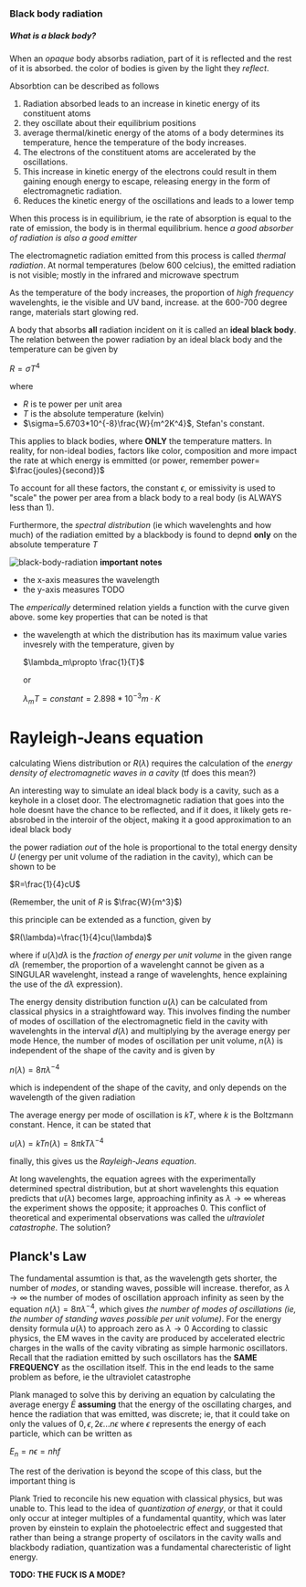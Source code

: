 ### Black body radiation

##### What is a black body?

When an _opaque_ body absorbs radiation, part of it is reflected and the rest
of it is absorbed. the color of bodies is given by the light they _reflect_.

Absorbtion can be described as follows 

1) Radiation absorbed leads to an increase in kinetic energy of its constituent 
  atoms
2) they oscillate about their equilibrium positions
3) average thermal/kinetic energy of the atoms of a body determines its 
  temperature, hence the temperature of the body increases. 
4) The electrons of the constituent atoms are accelerated by the oscillations. 
4) This increase in kinetic energy of the electrons could result in them 
   gaining enough energy to escape, releasing energy in the form of 
   electromagnetic radiation. 
5) Reduces the kinetic energy of the oscillations and leads to a lower temp

When this process is in equilibrium, ie the rate of absorption is equal to
the rate of emission, the body is in thermal equilibrium. hence _a good
absorber of radiation is also a good emitter_ 

The electromagnetic radiation emitted from this process is called _thermal 
radiation_. At normal temperatures (below 600 celcius), the emitted
radiation is not visible; mostly in the infrared and microwave spectrum 

As the temperature of the body increases, the proportion of _high frequency_ 
wavelenghts, ie the visible and UV band, increase. at the 600-700 degree range,
materials start glowing red.

A body that absorbs **all** radiation incident on it is called an **ideal black
body**. The relation between the power radiation by an ideal black body and
the temperature can be given by 

$R=\sigma T^4$

where

- $R$ is te power per unit area
- $T$ is the absolute temperature (kelvin)
- $\sigma=5.6703*10^{-8}\frac{W}{m^2K^4}$, Stefan's constant. 

This applies to black bodies, where **ONLY** the temperature matters. 
In reality, for non-ideal bodies, factors like color, composition and more
impact the rate at which energy is emmitted (or power, remember power=
$\frac{joules}{second})$ 

To account for all these factors, the constant $\epsilon$, or emissivity
is used to "scale" the power per area from a black body to a real body
(is ALWAYS less than 1). 

Furthermore, the _spectral distribution_ (ie which wavelenghts and how much)
of the radiation emitted by a blackbody is found to depnd **only** on the
absolute temperature $T$

![black-body-radiation](https://cdn.britannica.com/83/283-050-7701048B/energy-unit-area-second-wavelength-interval-temperatures.jpg)
**important notes**

- the x-axis measures the wavelength
- the y-axis measures TODO

The _emperically_ determined relation yields a function with the curve given 
above. some key properties that can be noted is that 

- the wavelength at which the distribution has its maximum value varies 
  invesrely with the temperature, given by
  
  $\lambda_m\propto \frac{1}{T}$
  
  or 
  
  $\lambda_m T=constant=2.898*10^{-3}m\cdot K$


# Rayleigh-Jeans equation

calculating Wiens distribution or $R(\lambda)$ requires the calculation of 
the _energy density of electromagnetic waves in a cavity_ (tf does this mean?)

An interesting way to simulate an ideal black body is a cavity, such as 
a keyhole in a closet door. The electromagnetic radiation that goes into 
the hole doesnt have the chance to be reflected, and if it does, it likely 
gets re-absrobed in the interoir of the object, making it a good approximation
to an ideal black body 

the power radiation _out_ of the hole is proportional to the total energy 
density $U$ (energy per unit volume of the radiation in the cavity), which
can be shown to be

$R=\frac{1}{4}cU$

(Remember, the unit of $R$ is $\frac{W}{m^3}$)

this principle can be extended as a function, given by 

$R(\lambda)=\frac{1}{4}cu(\lambda)$

where if $u(\lambda)d\lambda$ is the _fraction of energy per unit volume_ in 
the given range $d\lambda$ (remember, the proportion of a wavelenght cannot
be given as a SINGULAR wavelenght, instead a range of wavelenghts, hence
explaining the use of the $d\lambda$ expression).

The energy density distribution function $u(\lambda)$ can be calculated from 
classical physics in a straightfoward way. This involves finding the number of
modes of oscillation of the electromagnetic field in the cavity with 
wavelenghts in the interval $d(\lambda)$ and multiplying by the average
energy per mode
Hence, the number of modes of oscillation per unit volume, $n(\lambda)$
is independent of the shape of the cavity and is given by 

$n(\lambda)=8\pi\lambda^{-4}$

which is independent of the shape of the cavity, and only depends on the 
wavelength of the given radiation

The average energy per mode of oscillation is $kT$, where $k$ is the Boltzmann
constant. Hence, it can be stated that 

$u(\lambda)=kTn(\lambda)=8\pi kT\lambda^{-4}$

finally, this gives us the _Rayleigh-Jeans equation_. 

At long wavelenghts, the equation agrees with the experimentally determined
spectral distribution, but at short wavelenghts this equation predicts that 
$u(\lambda)$ becomes large, approaching infinity as $\lambda \rightarrow \infty$
whereas the experiment shows the opposite; it approaches 0. 
This conflict of theoretical and experimental observations was called the 
_ultraviolet catastrophe_. The solution? 

## Planck's Law

The fundamental assumtion is that, as the wavelength gets shorter, the
number of _modes_, or standing waves, possible will increase. therefor, as 
$\lambda\rightarrow\infty$ the number of modes of oscillation approach infinity
as seen by the equation $n(\lambda)=8 \pi \lambda^{-4}$, which gives
_the number of modes of oscillations (ie, the number of standing waves possible
per unit volume)_. 
For the energy density formula $u(\lambda)$ to approach zero as $\lambda\rightarrow 0$
According to classic physics, the EM waves in the cavity are produced by 
accelerated electric charges in the walls of the cavity vibrating as
simple harmonic oscillators. Recall that the radiation emitted by such
oscillators has the **SAME FREQUENCY** as the oscillation itself. 
This in the end leads to the same problem as before, ie the ultraviolet 
catastrophe

Plank managed to solve this by deriving an equation by calculating the average
energy $\bar{E}$ **assuming** that the energy of the oscillating charges, 
and hence the radiation that was emitted, was discrete; ie, that it 
could take on only the values of $0,\epsilon,2\epsilon...n\epsilon$ where $\epsilon$ represents the energy of each particle, which can be written as 

$E_n=n\epsilon=nhf$

The rest of the derivation is beyond the scope of this class, but the important
thing is 

Plank Tried to reconcile his new equation with classical physics, but was
unable to. This lead to the idea of _quantization of energy_, or that it could
only occur at integer multiples of a fundamental quantity, which was later
proven by einstein to explain the photoelectric effect and suggested that
rather than being a strange property of oscilators in the cavity walls
and blackbody radiation, quantization was a fundamental charecteristic of
light energy. 









**TODO: THE FUCK IS A MODE?**







